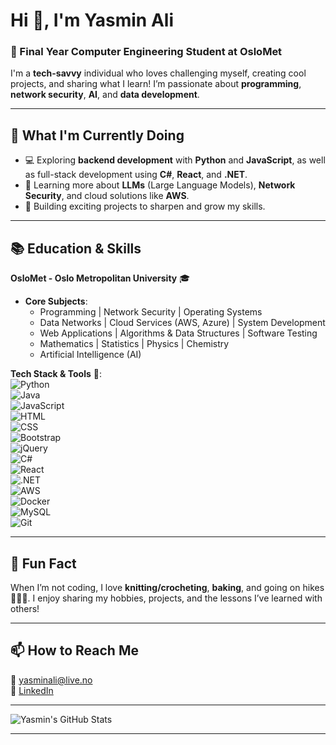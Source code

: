 # Hi 👋, I'm Yasmin Ali  

### 🚀 Final Year Computer Engineering Student at OsloMet  
I'm a **tech-savvy** individual who loves challenging myself, creating cool projects, and sharing what I learn! I’m passionate about **programming**, **network security**, **AI**, and **data development**.  

---

## 🌱 What I'm Currently Doing
- 💻 Exploring **backend development** with **Python** and **JavaScript**, as well as full-stack development using **C#**, **React**, and **.NET**.  
- 🔐 Learning more about **LLMs** (Large Language Models), **Network Security**, and cloud solutions like **AWS**.  
- 🚀 Building exciting projects to sharpen and grow my skills.  

---

## 📚 Education & Skills  
**OsloMet - Oslo Metropolitan University** 🎓  
- **Core Subjects**:  
  - Programming | Network Security | Operating Systems  
  - Data Networks | Cloud Services (AWS, Azure) | System Development  
  - Web Applications | Algorithms & Data Structures | Software Testing  
  - Mathematics | Statistics | Physics | Chemistry  
  - Artificial Intelligence (AI)  

**Tech Stack & Tools** 🚀:  
![Python](https://img.shields.io/badge/-Python-333333?style=flat&logo=python)  
![Java](https://img.shields.io/badge/-Java-333333?style=flat&logo=openjdk)  
![JavaScript](https://img.shields.io/badge/-JavaScript-333333?style=flat&logo=javascript)  
![HTML](https://img.shields.io/badge/-HTML5-333333?style=flat&logo=html5)  
![CSS](https://img.shields.io/badge/-CSS3-333333?style=flat&logo=css3)  
![Bootstrap](https://img.shields.io/badge/-Bootstrap-333333?style=flat&logo=bootstrap)  
![jQuery](https://img.shields.io/badge/-jQuery-333333?style=flat&logo=jquery)  
![C#](https://img.shields.io/badge/-C%23-333333?style=flat&logo=csharp)  
![React](https://img.shields.io/badge/-React-333333?style=flat&logo=react)  
![.NET](https://img.shields.io/badge/-.NET-333333?style=flat&logo=dotnet)  
![AWS](https://img.shields.io/badge/-AWS-333333?style=flat&logo=amazonaws)  
![Docker](https://img.shields.io/badge/-Docker-333333?style=flat&logo=docker)  
![MySQL](https://img.shields.io/badge/-MySQL-333333?style=flat&logo=mysql)  
![Git](https://img.shields.io/badge/-Git-333333?style=flat&logo=git)  
 

---

## 🌟 Fun Fact  
When I’m not coding, I love **knitting/crocheting**, **baking**, and going on hikes 🧶🍰🥾. I enjoy sharing my hobbies, projects, and the lessons I’ve learned with others!  

---

## 📫 How to Reach Me  
📧 [yasminali@live.no](mailto:yasminali@live.no)  
🔗 [LinkedIn](linkedin.com/in/yasmin-ali-6b91672b8)  

---

![Yasmin's GitHub Stats](https://github-readme-stats.vercel.app/api?username=yasmin2602&show_icons=true&theme=radical&count_private=true)  

---

